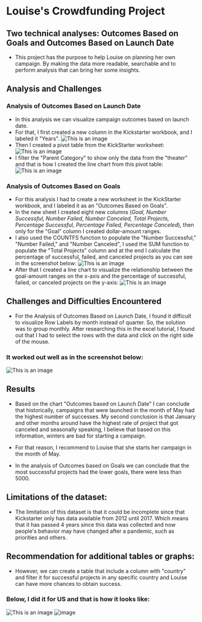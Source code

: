 # Louise's Crowdfunding Project

## Two technical analyses: Outcomes Based on Goals and Outcomes Based on Launch Date

- This project has the purpose to help Louise on planning her own campaign. By making the data more readable, searchable and to perform analysis that can bring her some insights.

## Analysis and Challenges

### Analysis of Outcomes Based on Launch Date
-  In this analysis we can visualize campaign outcomes based on launch date. 
- For that, I first created a new column in the Kickstarter workbook, and I labeled it "Years".
![This is an image](https://github.com/KandiJayana/kickstarter-analysis/blob/6eebd31fddddd0ce419fa7c1049d5633cdec9753/Screen%20Shot%20years%20column.png)
- Then I created a pivot table from the KickStarter worksheet:
![This is an image](https://github.com/KandiJayana/kickstarter-analysis/blob/532e206acf244f680f69773d8b48d69bcf387bd5/Pivot%20Table%20without%20filter.png)
- I filter the "Parent Category" to show only the data from the "theater" and that is how I created the line chart from this pivot table: 
![This is an image](https://github.com/KandiJayana/kickstarter-analysis/blob/db18df1f4605a2a98c6416ac0597fd1559ef908f/Screen%20Shot%20of%20theater%20Outcomes.png)

### Analysis of Outcomes Based on Goals
- For this analysis I had to create a new worksheet in the KickStarter workbook, and I labeled it as an "Outcomes Based on Goals". 
- In the new sheet I created eight new columns (*Goal, Number Successful, Number Failed, Number Canceled, Total Projects, Percentage Successful, Percentage Failed, Percentage Canceled*), then only for the "Goal" column I created dollar-amount ranges.
- I also used the COUNTFS function to populate the "Number Successful," "Number Failed," and "Number Canceled", I used the SUM function to populate the "Total Projects" column and at the end I calculate the percentage of successful, failed, and canceled projects as you can see in the screenshot below:
![This is an image](https://github.com/KandiJayana/kickstarter-analysis/blob/db2ddfa3f3fa3ac4f8c14aca912d4c0966043248/Screen%20Shot%20New%20Columns%20with%20COUNTIFS.png)
- After that I created a line chart to visualize the relationship between the goal-amount ranges on the x-axis and the percentage of successful, failed, or canceled projects on the y-axis:
![This is an image](https://github.com/KandiJayana/kickstarter-analysis/blob/14397853aa78f5e3e7c1558326ecb3da6b2a1057/Screen%20Shot%20of%20Outcomes_vs_Goals%20chart.png) 

## Challenges and Difficulties Encountered
- For the Analysis of Outcomes Based on Launch Date, I found it difficult to visualize Row Labels by month instead of quarter. So, the solution was to group monthly. After researching this in the excel tutorial, I found out that I had to select the rows with the data and click on the right side of the mouse. 
### It worked out well as in the screenshot below:
![This is an image](https://github.com/KandiJayana/kickstarter-analysis/blob/3a5093c5654224ddb918539307a87a4dca4749b7/Screen%20Shot%20of%20Group%20and%20ungroup.png)

## Results

- Based on the chart "Outcomes based on Launch Date" I can conclude that historically, campaigns that were launched in the month of May had the highest number of successes. 
My second conclusion is that January and other months around have the highest rate of project that got canceled and seasonally speaking, I believe that based on this information, winters are bad for starting a campaign.
- For that reason, I recommend to Louise that she starts her campaign in the month of May.

- In the analysis of Outcomes based on Goals we can conclude that the most successful projects had the lower goals, there were less than 5000. 

## Limitations of the dataset:
- The limitation of this dataset is that it could be incomplete since that Kickstarter only has data available from 2012 until 2017. Which means that it has passed 4 years since this data was collected and now people's behavior may have changed after a pandemic, such as priorities and others. 
## Recommendation for additional tables or graphs:
- However, we can create a table that include a column with "country" and filter it for successful projects in any specific country and Louise can have more chances to obtain success. 
### Below, I did it for US and that is how it looks like: 
![This is an image](https://github.com/KandiJayana/kickstarter-analysis/blob/a679e302ec8c3c39d4650e06e9fbcc749c214fb2/Screen%20Shot%20Outcomes%20vs%20Goals%20US%20Projects.png)
![image](https://user-images.githubusercontent.com/92386423/139299219-baf7c126-8d49-4b70-8832-912f279a6885.png)
